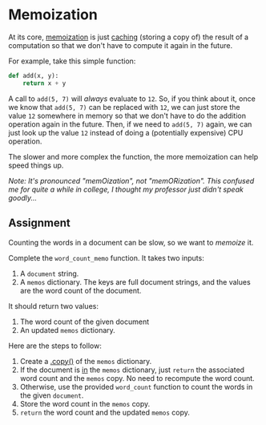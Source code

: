 # Memoization

At its core, [memoization](https://en.wikipedia.org/wiki/Memoization) is just [caching](https://en.wikipedia.org/wiki/Cache_(computing)) (storing a copy of) the result of a computation so that we don't have to compute it again in the future.

For example, take this simple function:

```py
def add(x, y):
    return x + y
```

A call to `add(5, 7)` will _always_ evaluate to `12`. So, if you think about it, once we know that `add(5, 7)` can be replaced with `12`, we can just store the value `12` somewhere in memory so that we don't have to do the addition operation again in the future. Then, if we need to `add(5, 7)` again, we can just look up the value `12` instead of doing a (potentially expensive) CPU operation.

The slower and more complex the function, the more memoization can help speed things up.

_Note: It's pronounced "memOization", not "memORization". This confused me for quite a while in college, I thought my professor just didn't speak goodly..._

## Assignment

Counting the words in a document can be slow, so we want to _memoize_ it.

Complete the `word_count_memo` function. It takes two inputs:

1. A `document` string.
2. A `memos` dictionary. The keys are full document strings, and the values are the word count of the document.

It should return two values:

1. The word count of the given document
2. An updated `memos` dictionary.

Here are the steps to follow:

1. Create a [.copy()](https://docs.python.org/3/library/copy.html#module-copy) of the `memos` dictionary.
2. If the document is [in](https://docs.python.org/3/library/stdtypes.html#dict) the `memos` dictionary, just `return` the associated word count and the `memos` copy. No need to recompute the word count.
3. Otherwise, use the provided `word_count` function to count the words in the given `document`.
4. Store the word count in the `memos` copy.
5. `return` the word count and the updated `memos` copy.